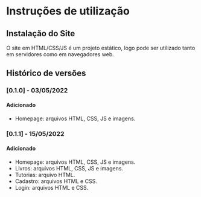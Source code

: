 # Instruções de utilização

## Instalação do Site

O site em HTML/CSS/JS é um projeto estático, logo pode ser utilizado tanto em servidores como em navegadores web.

## Histórico de versões

### [0.1.0] - 03/05/2022
#### Adicionado
- Homepage: arquivos HTML, CSS, JS e imagens.

### [0.1.1] - 15/05/2022
#### Adicionado
- Homepage: arquivos HTML, CSS, JS e imagens.
- Livros: arquivos HTML, CSS, JS e imagens.
- Tutorias: arquivo HTML.
- Cadastro: arquivos HTML e CSS.
- Login: arquivos HTML e CSS.

